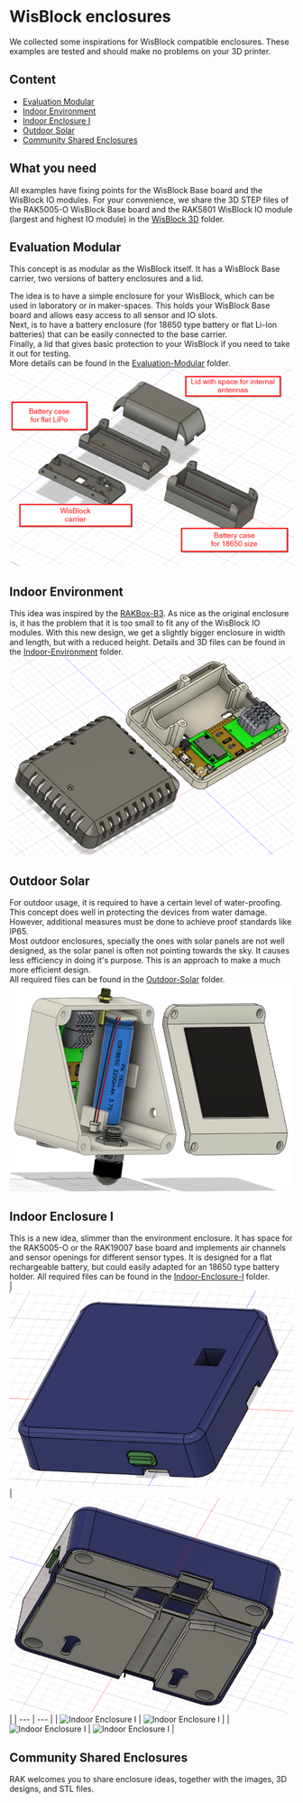 # WisBlock enclosures

We collected some inspirations for WisBlock compatible enclosures. These examples are tested and should make no problems on your 3D printer.

## Content
- [Evaluation Modular](#evaluation-modular)
- [Indoor Environment](#indoor-environment)
- [Indoor Enclosure I](#indoor-enclosure-i)
- [Outdoor Solar](#outdoor-solar)
- [Community Shared Enclosures](#community-shared-enclosures)    

## What you need
All examples have fixing points for the WisBlock Base board and the WisBlock IO modules. For your convenience, we share the 3D STEP files of the RAK5005-O WisBlock Base board and the RAK5801 WisBlock IO module (largest and highest IO module) in the [WisBlock 3D](.\WisBlock-3D) folder.

## Evaluation Modular
This concept is as modular as the WisBlock itself. It has a WisBlock Base carrier, two versions of battery enclosures and a lid.    

The idea is to have a simple enclosure for your WisBlock, which can be used in laboratory or in maker-spaces. This holds your WisBlock Base board and allows easy access to all sensor and IO slots.    
Next, is to have a battery enclosure (for 18650 type battery or flat Li-Ion batteries) that can be easily connected to the base carrier.    
Finally, a lid that gives basic protection to your WisBlock if you need to take it out for testing.    
More details can be found in the [Evaluation-Modular](./Evaluation-Modular) folder.    
![Evaluation Modular](/assets/evaluation-modular-overview.png)    

## Indoor Environment
This idea was inspired by the [RAKBox-B3](https://docs.rakwireless.com/Product-Categories/Accessories/RAKBox-B3). As nice as the original enclosure is, it has the problem that it is too small to fit any of the WisBlock IO modules. With this new design, we get a slightly bigger enclosure in width and length, but with a reduced height. Details and 3D files can be found in the [Indoor-Environment](./Indoor-Environment) folder.    
![Indoor Environment](/assets/indoor-environment-overview.png)    

## Outdoor Solar 
For outdoor usage, it is required to have a certain level of water-proofing. This concept does well in protecting the devices from water damage. However, additional measures must be done to achieve proof standards like IP65.    
Most outdoor enclosures, specially the ones with solar panels are not well designed, as the solar panel is often not pointing towards the sky. It causes less efficiency in doing it's purpose. This is an approach to make a much more efficient design.    
All required files can be found in the [Outdoor-Solar](/Outdoor-Solar) folder.    
![Outdoor Solar](/assets/outdoor-solar-overview.png)    

## Indoor Enclosure I
This is a new idea, slimmer than the environment enclosure. It has space for the RAK5005-O or the RAK19007 base board and implements air channels and sensor openings for different sensor types. It is designed for a flat rechargeable battery, but could easily adapted for an 18650 type battery holder.
All required files can be found in the [Indoor-Enclosure-I](/Indoor-Enclosure-I) folder.    
| ![Indoor Enclosure I](/assets/indoor-i-top.png) | ![Indoor Enclosure I](/assets/indoor-i-bottom.png) |
| --- | --- |
| ![Indoor Enclosure I](/assets/indoor-i-top-printed.png) | ![Indoor Enclosure I](/assets/indoor-i-bottom-printed.png) |
| ![Indoor Enclosure I](/assets/indoor-i-detail-1.png) | ![Indoor Enclosure I](/assets/indoor-i-detail-2.png) |

## Community Shared Enclosures
RAK welcomes you to share enclosure ideas, together with the images, 3D designs, and STL files.